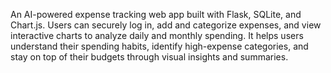 An AI-powered expense tracking web app built with Flask, SQLite, and Chart.js.
Users can securely log in, add and categorize expenses, and view interactive charts to analyze daily and monthly spending.
It helps users understand their spending habits, identify high-expense categories, and stay on top of their budgets through visual insights and summaries.
